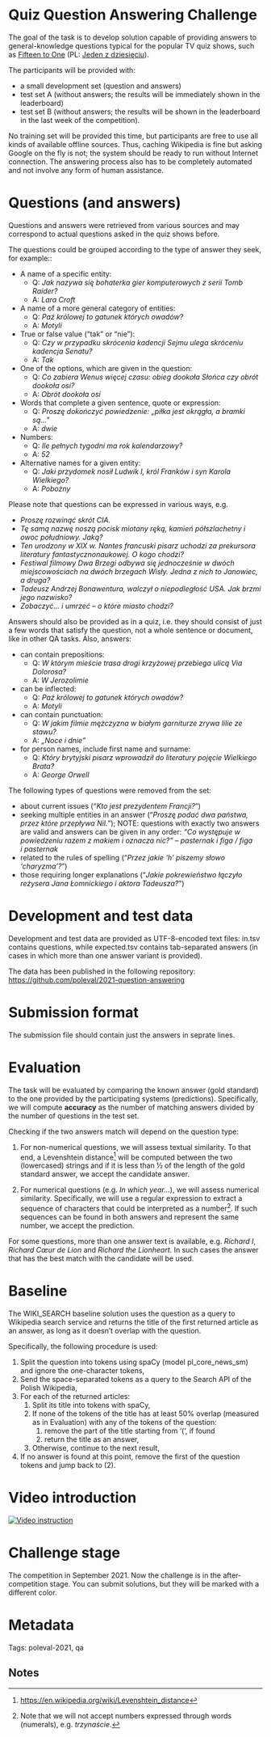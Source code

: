 # Quiz Question Answering Challenge

The goal of the task is to develop solution capable of providing answers to general-knowledge questions typical for  the popular TV quiz shows, such as [Fifteen to One](https://en.wikipedia.org/wiki/Fifteen_to_One) (PL: [Jeden z dziesięciu](https://pl.wikipedia.org/wiki/Jeden_z_dziesi%C4%99ciu)).

The participants will be provided with:

*   a small development set (question and answers)
*   test set A (without answers; the results will be immediately shown in the leaderboard)
*   test set B (without answers; the results will be shown in the leaderboard in the last week of the competition).

No training set will be provided this time, but participants are free to use all kinds of available offline sources. Thus, caching Wikipedia is fine but asking Google on the fly is not; the system should be ready to run without Internet connection. The answering process also has to be completely automated and not involve any form of human assistance.

# Questions (and answers)
Questions and answers were retrieved from various sources and may correspond to actual questions asked in the quiz shows before.

The questions could be grouped according to the type of answer they seek, for example::

*   A name of a specific entity:
    *   Q: _Jak nazywa się bohaterka gier komputerowych z serii Tomb Raider?_
    *   A: _Lara Croft_
*   A name of a more general category of entities:
    *   Q: _Paź królowej to gatunek których owadów?_
    *   A: _Motyli_
*   True or false value (“tak” or “nie”):
    *   Q: _Czy w przypadku skrócenia kadencji Sejmu ulega skróceniu kadencja Senatu?_
    *   A: _Tak_
*   One of the options, which are given in the question:
    *   Q: _Co zabiera Wenus więcej czasu: obieg dookoła Słońca czy obrót dookoła osi?_
    *   A: _Obrót dookoła osi_
*   Words that complete a given sentence, quote or expression:
    *   Q: _Proszę dokończyć powiedzenie: „piłka jest okrągła, a bramki są…”_
    *   A: _dwie_
*   Numbers:
    *   Q: _Ile pełnych tygodni ma rok kalendarzowy?_
    *   A: _52_
*   Alternative names for a given entity:
    *   Q: _Jaki przydomek nosił Ludwik I, król Franków i syn Karola Wielkiego?_
    *   A: _Pobożny_

Please note that questions can be expressed in various ways, e.g.

*   _Proszę rozwinąć skrót CIA._
*   _Tę samą nazwę noszą pocisk miotany ręką, kamień półszlachetny i owoc południowy. Jaką?_
*   _Ten urodzony w XIX w. Nantes francuski pisarz uchodzi za prekursora literatury fantastycznonaukowej. O kogo chodzi?_
*   _Festiwal filmowy Dwa Brzegi odbywa się jednocześnie w dwóch miejscowościach na dwóch brzegach Wisły. Jedna z nich to Janowiec, a druga?_
*   _Tadeusz Andrzej Bonawentura, walczył o niepodległość USA. Jak brzmi jego nazwisko?_
*   _Zobaczyć... i umrzeć – o które miasto chodzi?_

Answers should also be provided as in a quiz, i.e. they should consist of just a few words that satisfy the question, not a whole sentence or document, like in other QA tasks. Also, answers:

*   can contain prepositions:
    *   Q: _W którym mieście trasa drogi krzyżowej przebiega ulicą Via Dolorosa?_
    *   A: _W Jerozolimie_
*   can be inflected:
    *   Q: _Paź królowej to gatunek których owadów?_
    *   A: _Motyli_
*   can contain punctuation:
    *   Q: _W jakim filmie mężczyzna w białym garniturze zrywa lilie ze stawu?_
    *   A: _„Noce i dnie”_
*   for person names, include first name and surname:
    *   Q: _Który brytyjski pisarz wprowadził do literatury pojęcie Wielkiego Brata?_
    *   A: _George Orwell_

The following types of questions were removed from the set:

*   about current issues (“_Kto jest prezydentem Francji?_”)
*   seeking multiple entities in an answer (“_Proszę podać dwa państwa, przez które przepływa Nil._”); NOTE: questions with exactly two answers are valid and answers can be given in any order: _“Co występuje w powiedzeniu razem z makiem i oznacza nic?” – pasternak i figa / figa i pasternak_
*   related to the rules of spelling (“_Przez jakie ‘h’ piszemy słowo ‘charyzma’?_”)
*   those requiring longer explanations (“_Jakie pokrewieństwo łączyło reżysera Jana Łomnickiego i aktora Tadeusza?_")


# Development and test data
Development and test data are provided as UTF-8-encoded text files: in.tsv contains questions, while expected.tsv contains tab-separated answers (in cases in which more than one answer variant is provided).

The data has been published in the following repository: https://github.com/poleval/2021-question-answering

# Submission format
The submission file should contain just the answers in seprate lines.

# Evaluation
The task will be evaluated by comparing the known answer (gold standard) to the one provided by the participating systems (predictions). Specifically, we will compute **accuracy** as the number of matching answers divided by the number of questions in the test set.

Checking if the two answers match will depend on the question type:

1. For non-numerical questions, we will assess textual similarity. To that end, a Levenshtein distance[^1] will be computed between the two (lowercased) strings and if it is less than ½ of the length of the gold standard answer, we accept the candidate answer.

2. For numerical questions (e.g. _In which year…_), we will assess numerical similarity. Specifically, we will use a regular expression to extract a sequence of characters that could be interpreted as a number[^2]. If such sequences can be found in both answers and represent the same number, we accept the prediction.

For some questions, more than one answer text is available, e.g. _Richard I_, _Richard Cœur de Lion_ and _Richard the Lionheart_. In such cases the answer that has the best match with the candidate will be used.


# Baseline
The WIKI_SEARCH baseline solution uses the question as a query to Wikipedia search service and returns the title of the first returned article as an answer, as long as it doesn’t overlap with the question.

Specifically, the following procedure is used:

1. Split the question into tokens using spaCy (model pl_core_news_sm) and ignore the one-character tokens,
1. Send the space-separated tokens as a query to the Search API of the Polish Wikipedia,
1. For each of the returned articles:
   1. Split its title into tokens with spaCy,
   1. If none of the tokens of the title has at least 50% overlap (measured as in Evaluation) with any of the tokens of the question:
      1. remove the part of the title starting from ‘(‘, if found
      1. return the title as an answer,
   1. Otherwise, continue to the next result,
1. If no answer is found at this point, remove the first of the question tokens and jump back to (2).

# Video introduction

[![Video instruction](http://img.youtube.com/vi/Uau1x-oFyuM/0.jpg)](http://www.youtube.com/watch?v=Uau1x-oFyuM "Video instruction")

# Challenge stage

The competition in September 2021. Now the challenge is in the after-competition stage. You can submit solutions,
but they will be marked with a different color.

# Metadata

Tags: poleval-2021, qa

## Notes

[^1]:

     https://en.wikipedia.org/wiki/Levenshtein_distance

[^2]:

     Note that we will not accept numbers expressed through words (numerals), e.g. _trzynaście_.
